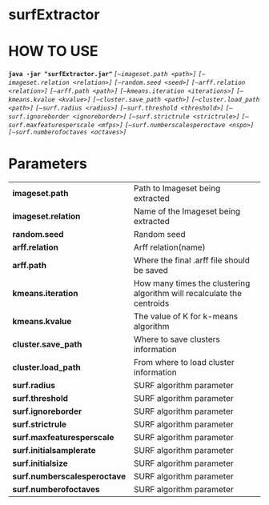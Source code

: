 surfExtractor
=============
HOW TO USE
==========

<strong> `java -jar "surfExtractor.jar"` </strong> *`[—imageset.path <path>]` `[—imageset.relation <relation>]` `[—random.seed <seed>]` `[—arff.relation <relation>]` `[—arff.path <path>]` `[—kmeans.iteration <iterations>]` `[—kmeans.kvalue <kvalue>]` `[—cluster.save_path <path>]` `[—cluster.load_path <path>]` `[—surf.radius <radius>]` `[—surf.threshold <threshold>]` `[—surf.ignoreborder <ignoreborder>]` `[—surf.strictrule <strictrule>]` `[—surf.maxfeaturesperscale <mfps>]` `[—surf.numberscalesperoctave <nspo>]` `[—surf.numberofoctaves <octaves>]`*

Parameters
==========
<table>
<tbody>
<tr><td><b>imageset.path</b></td><td>Path to Imageset being extracted</td></tr>
<tr><td><b>imageset.relation</b></td><td>Name of the Imageset being extracted</td></tr>
<tr><td><b>random.seed</b></td><td>Random seed</td></tr>
<tr><td><b>arff.relation</b></td><td>Arff relation(name)</td></tr>
<tr><td><b>arff.path</b></td><td>Where the final .arff file should be saved</td></tr>
<tr><td><b>kmeans.iteration</b></td><td>How many times the clustering algorithm will recalculate the centroids</td></tr>
<tr><td><b>kmeans.kvalue</b></td><td>The value of K for k-means algorithm</td></tr>
<tr><td><b>cluster.save_path</b></td><td>Where to save clusters information</td></tr>
<tr><td><b>cluster.load_path</b></td><td>From where to load cluster information</td></tr>
<tr><td><b>surf.radius</b></td><td>SURF algorithm parameter</td></tr>
<tr><td><b>surf.threshold</b></td><td>SURF algorithm parameter</td></tr>
<tr><td><b>surf.ignoreborder</b></td><td>SURF algorithm parameter</td></tr>
<tr><td><b>surf.strictrule</b></td><td>SURF algorithm parameter</td></tr>
<tr><td><b>surf.maxfeaturesperscale</b></td><td>SURF algorithm parameter</td></tr>
<tr><td><b>surf.initialsamplerate</b></td><td>SURF algorithm parameter</td></tr>
<tr><td><b>surf.initialsize</b></td><td>SURF algorithm parameter</td></tr>
<tr><td><b>surf.numberscalesperoctave</b></td><td>SURF algorithm parameter</td></tr>
<tr><td><b>surf.numberofoctaves</b></td><td>SURF algorithm parameter</td></tr>
</tbody>
</table>
